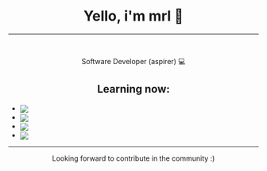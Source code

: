 
<h1 align = 'center'> Yello, i'm mrl 👋 </h1>

<hr>

<br>
<p align = 'center'>Software Developer (aspirer) 💻 </p>

<h2 align = 'center'>Learning now:</h2>


<ul>
    <li> <img align = 'center' src = "https://img.shields.io/badge/HTML5-E34F26?style=for-the-badge&logo=html5&logoColor=white">
    </li>
    <li> <img align = 'center' src = "https://img.shields.io/badge/CSS3-1572B6?style=for-the-badge&logo=css3&logoColor=white"> </li>
    <li><img align = 'center' src = "https://img.shields.io/badge/Python-14354C?style=for-the-badge&logo=python&logoColor=white"> </li>
    <li><img align = 'center' src = "https://img.shields.io/badge/JavaScript-F7DF1E?style=for-the-badge&logo=javascript&logoColor=black">
 </li>
</ul>

<hr>

<p align = 'center'>Looking forward to contribute in the community :)</p>





<!--
**murilosoarez/murilosoarez** is a ✨ _special_ ✨ repository because its `README.md` (this file) appears on your GitHub profile.

Here are some ideas to get you started:

- 🔭 I’m currently working on ...
- 🌱 I’m currently learning ...
- 👯 I’m looking to collaborate on ...
- 🤔 I’m looking for help with ...
- 💬 Ask me about ...
- 📫 How to reach me: ...
- 😄 Pronouns: ...
- ⚡ Fun fact: ...
-->
